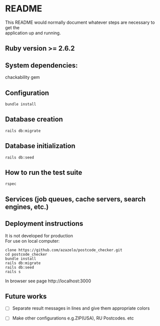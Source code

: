 # README  
  
This README would normally document whatever steps are necessary to get the  
application up and running.  
  
## Ruby version >= 2.6.2  
  
## System dependencies:  
chackability gem  
  
## Configuration  
```
bundle install  
```
## Database creation  
```
rails db:migrate  
```
## Database initialization  
```
rails db:seed
```
## How to run the test suite  
```
rspec
```
  
## Services (job queues, cache servers, search engines, etc.)  
  
## Deployment instructions
It is not developed for production  
For use on local computer:  
```
clone https://github.com/azazelo/postcode_checker.git  
cd postcode_checker
bundle install  
rails db:migrate
rails db:seed
rails s  
```
In browser see page http://localhost:3000  

## Future works

- [ ] Separate result messages in lines and give them appropriate colors  
- [ ] Make other configurations e.g.ZIP(USA), RU Postcodes. etc

